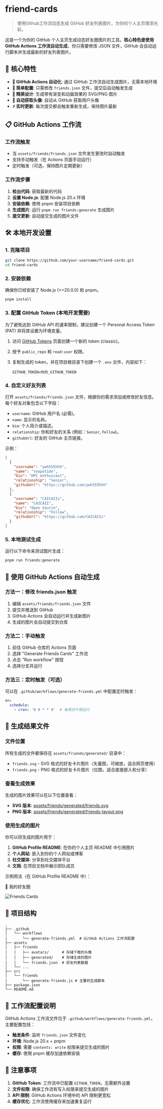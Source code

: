 # friend-cards
> 使用Github工作流动态生成 GitHub 好友列表图片，为你的个人主页增添光彩。

这是一个为你的 GitHub 个人主页生成动态好友圈图片的工具。**核心特色是使用 GitHub Actions 工作流自动生成**，你只需要修改 JSON 文件，GitHub 会自动运行脚本并生成最新的好友列表图片。

## 🚀 核心特性

- **🔄 GitHub Actions 自动化**: 通过 GitHub 工作流自动生成图片，无需本地环境
- **📝 简单配置**: 只需修改 `friends.json` 文件，提交后自动触发生成
- **🎨 精美设计**: 生成带有渐变和动画效果的 SVG/PNG 图片
- **👥 自动获取头像**: 自动从 GitHub 获取用户头像
- **⚡ 实时更新**: 每次提交都会触发重新生成，保持图片最新

## 📋 GitHub Actions 工作流

### 工作流触发
- 当 `assets/friends/friends.json` 文件发生更改时自动触发
- 支持手动触发（在 Actions 页面手动运行）
- 定时触发（可选，保持图片定期更新）

### 工作流步骤
1. **检出代码**: 获取最新的代码
2. **设置 Node.js**: 配置 Node.js 20.x 环境
3. **安装依赖**: 使用 pnpm 安装项目依赖
4. **生成图片**: 运行 `pnpm run friends:generate` 生成图片
5. **提交更新**: 自动提交生成的图片文件

## 🛠️ **本地开发**设置

### 1. 克隆项目

```bash
git clone https://github.com/your-username/friend-cards.git
cd friend-cards
```

### 2. 安装依赖

确保你已经安装了 Node.js (>=20.0.0) 和 pnpm。

```bash
pnpm install
```

### 3. 配置 GitHub Token (本地开发需要)

为了避免达到 GitHub API 的速率限制，建议创建一个 Personal Access Token (PAT) 并将其设置为环境变量。

1.  访问 [GitHub Tokens](https://github.com/settings/tokens) 页面创建一个新的 token (classic)。
2.  授予 `public_repo` 和 `read:user` 权限。
3.  复制生成的 token，并在项目根目录下创建一个 `.env` 文件，内容如下：

    ```
    GITHUB_TOKEN=你的_GITHUB_TOKEN
    ```

### 4. 自定义好友列表

打开 `assets/friends/friends.json` 文件，根据你的需求添加或修改好友信息。每个好友对象包含以下字段：

- `username`: GitHub 用户名 (必需)。
- `name`: 显示的名称。
- `bio`: 个人简介或描述。
- `relationship`: 你和好友的关系 (例如：`Senior`, `Fellow`)。
- `githubUrl`: 好友的 GitHub 主页链接。

示例：
```json
[
  {
    "username": "ywh555hhh",
    "name": "teapot1de",
    "bio": "HPC enthusiast",
    "relationship": "Senior",
    "githubUrl": "https://github.com/ywh555hhh"
  },
  {
    "username": "CAICAIIs",
    "name": "CAICAII",
    "bio": "Open Source",
    "relationship": "Fellow",
    "githubUrl": "https://github.com/CAICAIIs"
  }
]
```

### 5. 本地测试生成

运行以下命令来测试图片生成：

```bash
pnpm run friends:generate
```

## 🔄 使用 GitHub Actions 自动生成

### 方法一：修改 friends.json 触发
1. 编辑 `assets/friends/friends.json` 文件
2. 提交并推送到 GitHub
3. GitHub Actions 会自动运行并生成新图片
4. 生成的图片会自动提交到仓库

### 方法二：手动触发
1. 前往 GitHub 仓库的 Actions 页面
2. 选择 "Generate Friends Cards" 工作流
3. 点击 "Run workflow" 按钮
4. 选择分支并运行

### 方法三：定时触发（可选）
可以在 `.github/workflows/generate-friends.yml` 中配置定时触发：

```yaml
on:
  schedule:
    - cron: '0 0 * * 0'  # 每周日午夜运行
```

## 📁 生成结果文件

### 文件位置
所有生成的文件都保存在 `assets/friends/generated/` 目录中：

- `friends.svg` - SVG 格式的好友卡片图片（矢量图，可缩放，适合网页使用）
- `friends.png` - PNG 格式的好友卡片图片（位图，适合直接嵌入和分享）

### 查看生成效果
生成的图片效果可以在以下位置查看：

- **SVG 版本**: [assets/friends/generated/friends.svg](./assets/friends/generated/friends.svg)
- **PNG 版本**: [assets/friends/generated/friends-layout.png](./assets/friends/generated/friends.png)

### 使用生成的图片
你可以将生成的图片用于：

1. **GitHub Profile README**: 在你的个人主页 README 中引用图片
2. **个人网站**: 嵌入到你的个人网站或博客
3. **社交媒体**: 分享到社交媒体平台
4. **文档**: 在项目文档中展示团队成员

示例用法（在 GitHub Profile README 中）：

👥 我的好友圈

![Friends Cards](./assets/friends/generated/friends-layout.png)


## 📁 项目结构

```
.
├── .github
│   └── workflows
│       └── generate-friends.yml  # GitHub Actions 工作流配置
├── assets
│   ├── friends
│   │   ├── avatars/      # 存储下载的头像
│   │   ├── generated/    # 存储生成的图片
│   │   └── friends.json  # 好友列表数据
│   └── ...
├── src
│   └── friends
│       └── generate-friends.js # 主要的生成脚本
├── package.json
└── README.md
```

## 🔧 工作流配置说明

GitHub Actions 工作流文件位于 `.github/workflows/generate-friends.yml`，主要配置包括：

- **触发条件**: 监听 `friends.json` 文件变化
- **环境**: Node.js 20.x + pnpm
- **权限**: 需要 `contents: write` 权限来提交生成的图片
- **缓存**: 使用 pnpm 缓存加速依赖安装

## 📝 注意事项

1. **GitHub Token**: 工作流中已配置 `GITHUB_TOKEN`，无需额外设置
2. **文件权限**: 确保工作流有写入权限来提交生成的图片
3. **API 限制**: GitHub Actions 环境中的 API 限制更宽松
4. **缓存优化**: 工作流使用缓存来加速重复运行
